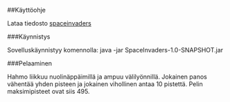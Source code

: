 ##Käyttöohje

Lataa tiedosto [spaceinvaders](https://github.com/sapetus/otm-harjoitustyo/releases/tag/release_1)

###Käynnistys

Sovelluskäynnistyy komennolla: java -jar SpaceInvaders-1.0-SNAPSHOT.jar 

###Pelaaminen

Hahmo liikkuu nuolinäppäimillä ja ampuu välilyönnillä. Jokainen panos vähentää yhden pisteen ja jokainen vihollinen antaa 10 pistettä. Pelin maksimipisteet ovat 
siis 495.
 
